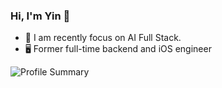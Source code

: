 ### Hi, I'm Yin 👋

- 🌱 I am recently focus on AI Full Stack.
- 🖥️ Former full-time backend and iOS engineer

<img align="center" src="https://github-profile-summary-cards.vercel.app/api/cards/profile-details?username=yintokey&theme=github" alt="Profile Summary"/>
